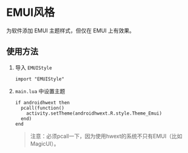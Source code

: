 # EMUI风格

为软件添加 EMUI 主题样式，但仅在 EMUI 上有效果。

## 使用方法

1. 导入 `EMUIStyle`

    ```
    import "EMUIStyle"
    ```

2. `main.lua` 中设置主题

    ```
    if androidhwext then
      pcall(function()
        activity.setTheme(androidhwext.R.style.Theme_Emui)
      end)
    end
    ```
    
    > 注意：必须pcall一下，因为使用hwext的系统不只有EMUI（比如MagicUI）。
